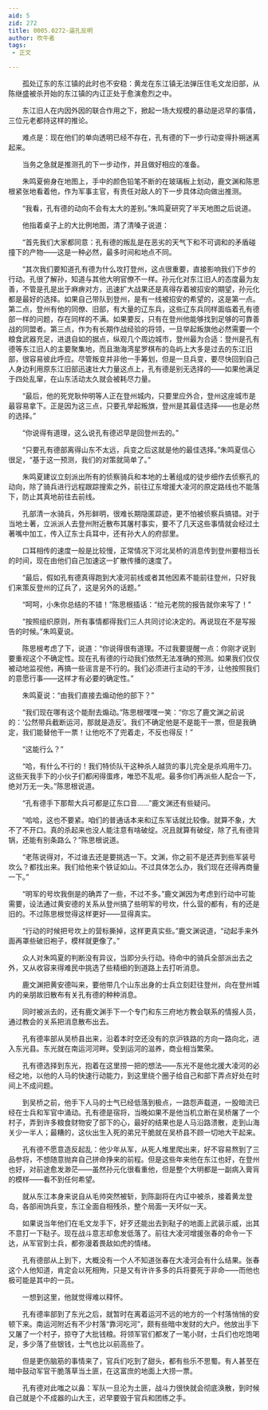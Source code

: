 ```yaml
---
aid: 5
zid: 272
title: 0005.0272-逼孔反明
author: 吹牛者
tags: 
 - 正文

---
```




　　孤处辽东的东江镇的此时也不安稳：黄龙在东江镇无法弹压住毛文龙旧部，从陈继盛被杀开始的东江镇的内讧正处于愈演愈烈之中。

　　东江旧人在内因外因的联合作用之下，掀起一场大规模的暴动是迟早的事情，三位元老都持这样的推论。

　　难点是：现在他们的单向透明已经不存在，孔有德的下一步行动变得扑朔迷离起来。

　　当务之急就是推测孔的下一步动作，并且做好相应的准备。

　　朱鸣夏俯身在地图上，手中的颜色铅笔不断的在玻璃板上划动，鹿文渊和陈思根紧张地看着他，作为军事主官，有责任对敌人的下一步具体动向做出推测。

　　“我看，孔有德的动向不会有太大的差别。”朱鸣夏研究了半天地图之后说道。

　　他指着桌子上的大比例地图，清了清嗓子说道：

　　“首先我们大家都同意：孔有德的叛乱是在恶劣的天气下和不可调和的矛盾碰撞下的产物——这是一种必然，最多时间和地点不同。

　　“其次我们要知道孔有德为什么攻打登州，这点很重要，直接影响我们下步的行动。孔很了解孙，知道与其他大明官僚不一样。孙元化对东江旧人的态度最为友善，不管是孔是出于麻痹对方，迅速扩大战果还是真得存着被招安的期望，孙元化都是最好的选择。如果自己带队到登州，是有一线被招安的希望的，这是第一点。第二点，登州有他的同僚、旧部，有大量的辽东兵，这些辽东兵同样面临着孔有德部一样的问题，存在同样的不满。如果要反，只有在登州他能够找到足够的可靠善战的同盟者。第三点，作为有长期作战经验的将领，一旦举起叛旗他必然需要一个粮食武器充足，进退自如的据点，纵观几个周边城市，登州最为合适：登州是孔有德等东江旧人的主要聚集地，而且渤海湾星罗棋布的岛屿上大多是过去的东江旧部，很容易彼此呼应。尽管叛变并非他一手筹划，但是一旦兵变，要尽快回到自己人身边利用原东江旧部迅速壮大力量这点上，孔有德是别无选择的——如果他满足于四处乱窜，在山东活动太久就会被耗尽力量。

　　“最后，他的死党耿仲明等人正在登州城内，只要里应外合，登州这座城市是最容易拿下。正是因为这三点，只要孔举起叛旗，登州是其最佳选择——也是必然的选择。”

　　“你说得有道理，这么说孔有德迟早是回登州去的。”

　　“只要孔有德部离得山东不太远，兵变之后这就是他的最佳选择。”朱鸣夏信心很足，“基于这一预测，我们的对策就简单了。”

　　朱鸣夏建议立刻派出所有的侦察骑兵和本地的土著组成的徒步细作去侦察孔的动向，除了骑兵进行远程跟踪搜索之外，前往辽东增援大凌河的原定路线也不能落下，防止其真地前往去前线。

　　孔部清一水骑兵，外形鲜明，很难长期隐匿踪迹，更不怕被侦察兵搞错。对于当地土著，立派派人去登州附近散布其屠村事实，要不了几天这些事情就会经过土著嘴中加工，传入辽东士兵耳中，还有孙大人的府邸里。

　　口耳相传的速度一般是比较慢，正常情况下河北吴桥的消息传到登州要相当长的时间，现在由他们自己加速这一扩散传播的速度了。

　　“最后，假如孔有德真得跑到大凌河前线或者其他因素不能前往登州，只好我们来策反登州的辽兵了，这是另外的话题。”

　　“呵呵，小朱你总结的不错！”陈思根插话：“给元老院的报告就你来写了！”

　　“按照组织原则，所有事情都得我们三人共同讨论决定的。再说现在不是写报告的时候。”朱鸣夏说。

　　陈思根考虑了下，说道：“你说得很有道理。不过我要提醒一点：你刚才说到要重视这个不确定性。现在孔有德的行动我们依然无法准确的预测。如果我们仅仅被动地监视他，再搞一些谣言是不行的。我们必须进行主动的干涉，让他按照我们的意愿行事——这样才有必要的确定性。”

　　朱鸣夏说：“由我们直接去煽动他的部下？”

　　“我们现在哪有这个能耐去煽动。”陈思根嘿嘿一笑：“你忘了鹿文渊之前说的：‘公然带兵截断运河，那就是造反’。我们不确定他是不是能干一票，但是我确定，我们能替他干一票！让他吃不了兜着走，不反也得反！”

　　“这能行么？”

　　“哈，有什么不行的！我们特侦队干这种杀人越货的事儿完全是杀鸡用牛刀。这些天我手下的小伙子们都闲得蛋疼，唯恐不乱呢。最多你们再派些人配合一下，绝对万无一失。”陈思根说道。

　　“孔有德手下那帮大兵可都是辽东口音……”鹿文渊还有些疑问。

　　“哈哈，这也不要紧。咱们的普通话本来和辽东军话就比较像。就算不象，大不了不开口。真的杀起来也没人能注意有啥破绽。况且就算有破绽，除了孔有德背锅，还能有别条路么？”陈思根说道。

　　“老陈说得对，不过谁去还是要挑选一下。文渊，你之前不是还弄到些军装号坎么？都找出来。我们给他来个铁证如山。不过具体怎么办，我们现在还得再商量一下。”

　　“明军的号坎我倒是的确弄了一些，不过不多。”鹿文渊因为考虑到行动中可能需要，设法通过黄安德的关系从登州搞了些明军的号坎，什么营的都有，有的还是旧的。不过陈思根觉得这样更好——显得真实。

　　“行动的时候把号坎上的营标撕掉，这样更真实些。”鹿文渊说道，“动起手来外面再罩些破旧袍子，模样就更像了。”

　　众人对朱鸣夏的判断没有异议，当即分头行动。待命中的骑兵全部派出去之外，又从收容来得难民中挑选了些精细的到道路上去打听消息。

　　鹿文渊把黄安德叫来，要他带几个山东出身的士兵立刻赶往登州，向在登州城内的亲朋故旧散布有关孔有德的种种消息。

　　同时被派去的，还有鹿文渊手下一个专门和东三府地方教会联系的情报人员，通过教会的关系把消息散布出去。

　　孔有德率部从吴桥县出来，沿着本时空还没有的京沪铁路的方向一路向北，进入东光县。东光就在南运河河畔。受到运河的滋养，商业相当繁荣。

　　孔有德选择到东光，抱着在这里捞一把的想法——东光不是他北援大凌河的必经之地，以他的人马的快速行动能力，到这里绕个圈子给自己和部下弄点好处在时间上不成问题。

　　到吴桥之前，他手下人马的士气已经低落到极点，一路怨声载道，一股暗流已经在士兵和军官中涌动。孔有德是宿将，当晚如果不是他当机立断在吴桥屠了一个村子，弄到许多粮食财物安了部下的心，最好的结果也是人马沿路溃散，走到山海关少一半人；最糟的，这伙出生入死的弟兄干脆就在吴桥县不顾一切地大干起来。

　　孔有德不愿意造反起乱：他少年从军，从死人堆里爬出来，好不容易熬到了三品参将，不想随意抛弃自己拼命挣来的前程。但是这些年来他在东江也好，在登州也好，对前途愈发渺茫——虽然孙元化很看重他，但是整个大明都是一副病入膏肓的模样——看不到任何希望。

　　就从东江本身来说自从毛帅突然被斩，到陈副将在内讧中被杀，接着黄龙登岛，各部闹饷兵变，东江全面自相残杀，整个局面一天坏似一天。

　　如果说当年他们在毛文龙手下，好歹还能出去到鞑子的地面上武装示威，出其不意打一下鞑子。现在战斗意志却愈发低落了。前往大凌河增援张春的命令一下达，从军官到士兵，都弥漫着畏敌如虎的情绪。

　　孔有德部从上到下，大概没有一个人不知道张春在大凌河会有什么结果。张春这个人他知道，肯定会以死相殉，只是又有许许多多的兵将要死于非命——而他也极可能是其中的一员。

　　一想到这里，他就觉得难以释怀。

　　孔有德率部到了东光之后，就暂时在离着运河不远的地方的一个村落悄悄的安顿下来。南运河附近有不少村落“靠河吃河”，颇有些暗中发财的大户。他放出手下又屠了一个村子，掠夺了大批钱粮。将领军官们都发了一笔小财，士兵们也吃饱喝足，多少落了些银钱，士气也比以前高些了。

　　但是更伤脑筋的事情来了，官兵们吃到了甜头，都有些乐不思蜀。有人甚至在暗中鼓动军官干脆落草当土匪，在这富庶的地面上大捞一票。

　　孔有德对此嗤之以鼻：军队一旦沦为土匪，战斗力很快就会彻底涣散，到时候自己就是个不成器的山大王，迟早要毁于官兵和团练之手。


